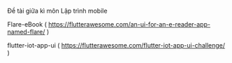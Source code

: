 Đề tài giữa kì môn Lập trình mobile

Flare-eBook ( https://flutterawesome.com/an-ui-for-an-e-reader-app-named-flare/ )

flutter-iot-app-ui ( https://flutterawesome.com/flutter-iot-app-ui-challenge/ )
